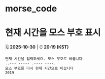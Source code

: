 # morse_code
# 현재 시간을 모스 부호 표시
<!-- MORSE_TIME_START -->
🗓️ **2025-10-30** | ⏰ **20:19 (KST)**

```
현재 시간을 입력하세요. 모스 부호로 바꿉니다
..--- ----- .---- ----.
모스 부호를 다시 현재 시간으로 바꿉니다
2019
```
<!-- MORSE_TIME_END -->
